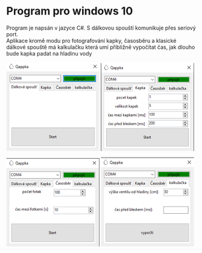 # Program pro windows 10
Program je napsán v jazyce C#. S dálkovou spouští komunikuje přes seriový port.<br/>
Aplikace kromě modu pro fotografování kapky, časosběru a klasické dálkové spouště má kalkulačku která umí přibližně vypočítat čas, jak dlouho bude kapka padat na hladinu vody
<p>
    <img src="https://github.com/kocevjak/qappka/blob/2731836a5a59afe3f777bbc74cf0510a08be5648/foto/win/win_01.png" width=49%>
    <img src="https://github.com/kocevjak/qappka/blob/2731836a5a59afe3f777bbc74cf0510a08be5648/foto/win/win_02.png" width=49%>
</p>
<p>
    <img src="https://github.com/kocevjak/qappka/blob/2731836a5a59afe3f777bbc74cf0510a08be5648/foto/win/win_03.png" width=49%>
    <img src="https://github.com/kocevjak/qappka/blob/2731836a5a59afe3f777bbc74cf0510a08be5648/foto/win/win_04.png" width=49%>
</p>
